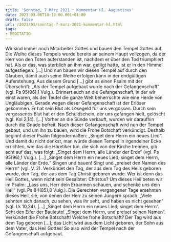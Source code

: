 ```yaml
---
title: 'Sonntag, 7 März 2021 : Kommentar Hl. Augustinus'
date: 2021-03-06T18:13:00.001+01:00
draft: false
url: /2021/03/sonntag-7-marz-2021-kommentar-hl.html
tags: 
- MEDITATIO
---
```


Wir sind immer noch Mitarbeiter Gottes und bauen den Tempel Gottes auf. Die Weihe dieses Tempels wurde bereits an seinem Haupt vollzogen, da der Herr von den Toten auferstanden ist, nachdem er über den Tod triumphiert hat. Als er das, was sterblich an ihm war, getilgt hatte, ist er in den Himmel aufgestiegen. \[…\] Und nun bauen wir diesen Tempel auf durch den Glauben, damit auch seine Weihe erfolgen kann in der endgültigen Auferstehung. Aus diesem Grund \[…\] gibt es einen Psalm mit der Überschrift: „Als der Tempel aufgebaut wurde nach der Gefangenschaft“ (vgl. Ps 95(96),1 Vulg.). Erinnert euch an die Gefangenschaft, in der wir einst waren, als der Teufel die ganze Welt beherrschte wie eine Herde von Ungläubigen. Gerade wegen dieser Gefangenschaft ist der Erlöser gekommen. Er hat sein Blut als Lösegeld für uns vergossen. Durch sein vergossenes Blut hat er den Schuldschein, der uns gefangen hielt, gelöscht (vgl. Kol 2,14). \[…\] Vorher an die Sünde verkauft, wurden wir daraufhin durch die Gnade befreit. Nach dieser Gefangenschaft wird nun der Tempel gebaut, und um ihn zu bauen, wird die Frohe Botschaft verkündigt. Deshalb beginnt dieser Psalm folgendermaßen: „Singet dem Herrn ein neues Lied“. Und damit du nicht denkst, man würde diesen Tempel in irgendeiner Ecke errichten, wie das die Häretiker tun, die sich von der Kirche trennen, gib acht auf das, was folgt: „Singet dem Herrn, alle Länder der Erde“ (vgl. Ps 95(96),1 Vulg.). \[…\] „Singet dem Herrn ein neues Lied; singet dem Herrn, alle Länder der Erde.“ Singen und bauen! Singt und „preiset den Namen des Herrn“ (vgl. V. 2). Verkündet den Tag, der aus dem Tag des Heils geboren wurde, den Tag, der aus dem Tag Christi geboren wurde. Wer ist denn das Heil Gottes, wenn nicht sein Gesalbter: Christus? Um dieses Heil beten wir im Psalm: „Lass uns, Herr dein Erbarmen schauen, und schenke uns dein Heil“ (vgl. Ps 84(85),8 Vulg.). Die Gerechten vergangener Tage ersehnten dieses Heil, sie, von denen der Herr zu seinen Jüngern sprach: „Viele sehnten sich danach, zu sehen, was ihr seht, und haben es nicht gesehen“ (vgl. Lk 10,24). \[…\] „Singet dem Herrn ein neues Lied; singet dem Herrn“. Seht den Eifer der Bauleute! „Singet dem Herrn, und preiset seinen Namen“. Verkündet die Frohe Botschaft! Welche frohe Botschaft? Der Tag wird aus dem Tag geboren \[…\]; das Licht wird aus dem Licht geboren, der Sohn aus dem Vater, das Heil Gottes! So also wird der Tempel nach der Gefangenschaft aufgebaut.